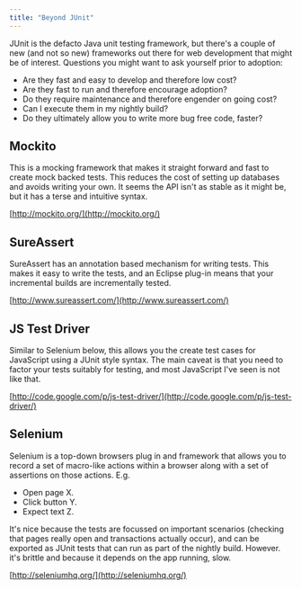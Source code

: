 ```yaml
---
title: "Beyond JUnit"
---
```

JUnit is the defacto Java unit testing framework, but there's a couple of new (and not so new) frameworks out there for web development that might be of interest. Questions you might want to ask yourself prior to adoption:

* Are they fast and easy to develop and therefore low cost?
* Are they fast to run and therefore encourage adoption?
* Do they require maintenance and therefore engender on going cost?
* Can I execute them in my nightly build?
* Do they ultimately allow you to write more bug free code, faster?

<h2>Mockito</h2>

This is a mocking framework that makes it straight forward and fast to create mock backed tests. This reduces the cost of setting up databases and avoids writing your own. It seems the API isn't as stable as it might be, but it has a terse and intuitive syntax.

[http://mockito.org/](http://mockito.org/)

<h2>SureAssert</h2>

SureAssert has an annotation based mechanism for writing tests. This makes it easy to write the tests, and an Eclipse plug-in means that your incremental builds are incrementally tested.

[http://www.sureassert.com/](http://www.sureassert.com/)

<h2>JS Test Driver</h2>
Similar to Selenium below, this allows you the create test cases for JavaScript using a JUnit style syntax. The main caveat is that you need to factor your tests suitably for testing, and most JavaScript I've seen is not like that.

[http://code.google.com/p/js-test-driver/](http://code.google.com/p/js-test-driver/)

<h2>Selenium</h2>

Selenium is a top-down browsers plug in and framework that allows you to record a set of macro-like actions within a browser along with a set of assertions on those actions. E.g.

* Open page X.
* Click button Y.
* Expect text Z.

It's nice because the tests are focussed on important scenarios (checking that pages really open and transactions actually occur), and can be exported as JUnit tests that can run as part of the nightly build. However. it's brittle and because it depends on the app running, slow.

[http://seleniumhq.org/](http://seleniumhq.org/)
